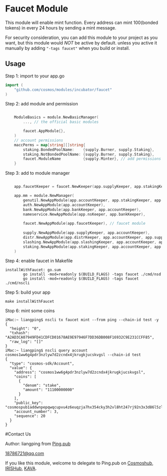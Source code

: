 # Faucet Module

This module will enable mint function. Every address can mint 100(bonded tokens) in every 24 hours by sending a mint message. 

For security consideration, you can add this module to your project as you want, but this module would *NOT* be active by default. unless you active it manually by adding `"-tags faucet"` when you build or install. 

## Usage

Step 1: import to your app.go
```go
import (
	"github.com/cosmos/modules/incubator/faucet"
)
```

Step 2: add module and permission
```go

	ModuleBasics = module.NewBasicManager(
		..., // the official basic modules

		faucet.AppModule{},
	)
	// account permissions
	maccPerms = map[string][]string{
		staking.BondedPoolName:    {supply.Burner, supply.Staking},
		staking.NotBondedPoolName: {supply.Burner, supply.Staking},
		faucet.ModuleName          {supply.Minter}, // add permissions for faucet
	}

```

Step 3: add to module manager
```go

	app.faucetKeeper = faucet.NewKeeper(app.supplyKeeper, app.stakingKeeper, keys[faucet.StoreKey], app.cdc,)

	app.mm = module.NewManager(
		genutil.NewAppModule(app.accountKeeper, app.stakingKeeper, app.BaseApp.DeliverTx),
		auth.NewAppModule(app.accountKeeper),
		bank.NewAppModule(app.bankKeeper, app.accountKeeper),
		nameservice.NewAppModule(app.nsKeeper, app.bankKeeper),
		
		faucet.NewAppModule(app.faucetKeeper), // faucet module
		
		supply.NewAppModule(app.supplyKeeper, app.accountKeeper),
		distr.NewAppModule(app.distrKeeper, app.accountKeeper, app.supplyKeeper, app.stakingKeeper),
		slashing.NewAppModule(app.slashingKeeper, app.accountKeeper, app.stakingKeeper),
		staking.NewAppModule(app.stakingKeeper, app.accountKeeper, app.supplyKeeper),
	)
```

Step 4: enable faucet in Makefile
```
installWithFaucet: go.sum
		go install -mod=readonly $(BUILD_FLAGS) -tags faucet ./cmd/nsd
		go install -mod=readonly $(BUILD_FLAGS) -tags faucet ./cmd/nscli
```

Step 5: build your app
```
make installWithFaucet
```

Stop 6: mint some coins
``` 
iMac:~ liangping$ nscli tx faucet mint --from ping --chain-id test -y
{
  "height": "0",
  "txhash": "A2AD3CA07949FD41CDFCD01678AE9E97946F7DD36DB008F16932C9E231CCFF85",
  "raw_log": "[]"
}
iMac:~ liangping$ nscli query account cosmos1ww6g4pdr3nzlyw7d2zcndx4jkrugkjucskvgsl --chain-id test 
{
  "type": "cosmos-sdk/Account",
  "value": {
    "address": "cosmos1ww6g4pdr3nzlyw7d2zcndx4jkrugkjucskvgsl",
    "coins": [
      {
        "denom": "stake",
        "amount": "11100000000"
      }
    ],
    "public_key": "cosmospub1addwnpepqwqcupvu4z6euqzja7hx354cky3h2vl8ht247rj92n3x3d86l5zlzpslzjx",
    "account_number": 3,
    "sequence": 20
  }
}

```


#Contact Us

Author: liangping from [Ping.pub](https://ping.pub)

18786721@qq.com

If you like this module, welcome to delegate to Ping.pub on [Cosmoshub](https://cosmos.ping.pub), [IRISHub](https://iris.ping.pub), [KAVA](https://kava.ping.pub).
